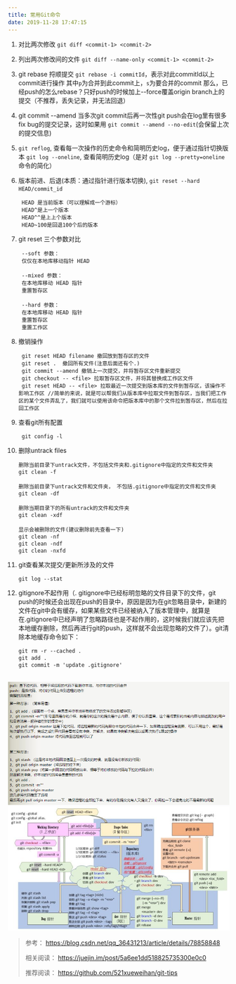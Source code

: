 ```yaml
---
title: 常用Git命令
date: 2019-11-28 17:47:15
---
```


1. 对比两次修改
`git diff <commit-1> <commit-2>`

2. 列出两次修改间的文件
`git diff --name-only <commit-1> <commit-2>`

3. git rebase 捋顺提交
    `git rebase -i commitId`，表示对此commitId以上commit进行操作
    其中`p`为合并到此commit上，`s`为要合并的commit
    那么，已经push的怎么rebase？只好push的时候加上--force覆盖origin branch上的提交（不推荐，丢失记录，并无法回退）

4. git commit --amend
当多次git commit后再一次性git push会在log里有很多fix bug的提交记录，这时如果用 `git commit --amend --no-edit`(会保留上次的提交信息)

5. `git reflog`, 查看每一次操作的历史命令和简明历史log，便于通过指针切换版本
`git log --oneline`, 查看简明历史log（是对 `git log --pretty=oneline`命令的简化）

6. 版本前进、后退(本质：通过指针进行版本切换), `git reset --hard HEAD/commit_id`
        
        HEAD 是当前版本（可以理解成一个游标）
        HEAD^是上一个版本
        HEAD^^是上上个版本
        HEAD~100是回退100个后的版本

7. git reset 三个参数对比

        --soft 参数：
        仅仅在本地库移动指针 HEAD

        --mixed 参数：
        在本地库移动 HEAD 指针
        重置暂存区
        
        --hard 参数：
        在本地库移动 HEAD 指针
        重置暂存区
        重置工作区

8. 撤销操作
        
        git reset HEAD filename 撤回放到暂存区的文件
        git reset .  撤回所有文件(注意后面还有个.)
        git commit --amend 撤销上一次提交，并将暂存区文件重新提交
        git checkout -- <file> 拉取暂存区文件，并将其替换成工作区文件
        git reset HEAD -- <file> 拉取最近一次提交到版本库的文件到暂存区，该操作不影响工作区 //简单的来说，就是可以帮我们从版本库中拉取文件到暂存区，当我们把工作区的某个文件弄乱了，我们就可以使用该命令把版本库中的那个文件拉到暂存区，然后在拉回工作区

9. 查看git所有配置
        
        git config -l

10. 删除untrack files

        删除当前目录下untrack文件，不包括文件夹和.gitignore中指定的文件和文件夹
        git clean -f

        删除当前目录下untrack文件和文件夹， 不包括.gitignore中指定的文件和文件夹
        git clean -df

        删除当期目录下的所有untrack的文件和文件夹
        git clean -xdf

        显示会被删除的文件(建议删除前先查看一下)
        git clean -nf
        git clean -ndf
        git clean -nxfd

11. git查看某次提交/更新所涉及的文件

        git log --stat

12. gitignore不起作用（. gitignore中已经标明忽略的文件目录下的文件，git push的时候还会出现在push的目录中，原因是因为在git忽略目录中，新建的文件在git中会有缓存，如果某些文件已经被纳入了版本管理中，就算是在.gitignore中已经声明了忽略路径也是不起作用的，这时候我们就应该先把本地缓存删除，然后再进行git的push，这样就不会出现忽略的文件了）。git清除本地缓存命令如下：

        git rm -r --cached .
        git add .
        git commit -m 'update .gitignore'

</br>

<img src="/images/20191128_Git提交代码.png" class="nofancybox"/>
<img src="/images/20191128_Git导图.jpg" class="nofancybox"/>

> 参考：
https://blog.csdn.net/qq_36431213/article/details/78858848
>
> 相关阅读：
https://juejin.im/post/5a6ee1dd518825735300e0c0
> 
>推荐阅读：
https://github.com/521xueweihan/git-tips